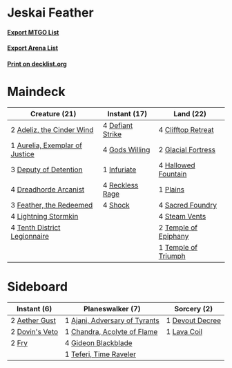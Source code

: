 # Jeskai Feather

#### [Export MTGO List](../collection/Jeskai%20Feather/Jeskai%20Feather.txt)
#### [Export Arena List](../collection/Jeskai%20Feather/Jeskai%20Feather_arena.txt)
#### [Print on decklist.org](http://decklist.org/?deckmain=2%09Adeliz,%20the%20Cinder%20Wind%0A1%09Aurelia,%20Exemplar%20of%20Justice%0A4%09Clifftop%20Retreat%0A4%09Defiant%20Strike%0A3%09Deputy%20of%20Detention%0A4%09Dreadhorde%20Arcanist%0A3%09Feather,%20the%20Redeemed%0A2%09Glacial%20Fortress%0A4%09Gods%20Willing%0A4%09Hallowed%20Fountain%0A1%09Infuriate%0A4%09Lightning%20Stormkin%0A1%09Plains%0A4%09Reckless%20Rage%0A4%09Sacred%20Foundry%0A4%09Shock%0A4%09Steam%20Vents%0A2%09Temple%20of%20Epiphany%0A1%09Temple%20of%20Triumph%0A4%09Tenth%20District%20Legionnaire&deckside=2%09Aether%20Gust%0A1%09Ajani,%20Adversary%20of%20Tyrants%0A1%09Chandra,%20Acolyte%20of%20Flame%0A1%09Devout%20Decree%0A2%09Dovin's%20Veto%0A2%09Fry%0A4%09Gideon%20Blackblade%0A1%09Lava%20Coil%0A1%09Teferi,%20Time%20Raveler)
# Maindeck

|                                              Creature (21)                                              |                                       Instant (17)                                        |                                           Land (22)                                           |
|---------------------------------------------------------------------------------------------------------|-------------------------------------------------------------------------------------------|-----------------------------------------------------------------------------------------------|
|2 [Adeliz, the Cinder Wind](http://gatherer.wizards.com/Pages/Card/Details.aspx?multiverseid=443078)     |4 [Defiant Strike](http://gatherer.wizards.com/Pages/Card/Details.aspx?multiverseid=386515)|4 [Clifftop Retreat](http://gatherer.wizards.com/Pages/Card/Details.aspx?multiverseid=443127)  |
|1 [Aurelia, Exemplar of Justice](http://gatherer.wizards.com/Pages/Card/Details.aspx?multiverseid=452903)|4 [Gods Willing](http://gatherer.wizards.com/Pages/Card/Details.aspx?multiverseid=442005)  |2 [Glacial Fortress](http://gatherer.wizards.com/Pages/Card/Details.aspx?multiverseid=190562)  |
|3 [Deputy of Detention](http://gatherer.wizards.com/Pages/Card/Details.aspx?multiverseid=457309)         |1 [Infuriate](http://gatherer.wizards.com/Pages/Card/Details.aspx?multiverseid=466899)     |4 [Hallowed Fountain](http://gatherer.wizards.com/Pages/Card/Details.aspx?multiverseid=97071)  |
|4 [Dreadhorde Arcanist](http://gatherer.wizards.com/Pages/Card/Details.aspx?multiverseid=461052)         |4 [Reckless Rage](http://gatherer.wizards.com/Pages/Card/Details.aspx?multiverseid=439767) |1 [Plains](http://gatherer.wizards.com/Pages/Card/Details.aspx?multiverseid=439856)            |
|3 [Feather, the Redeemed](http://gatherer.wizards.com/Pages/Card/Details.aspx?multiverseid=461124)       |4 [Shock](http://gatherer.wizards.com/Pages/Card/Details.aspx?multiverseid=129732)         |4 [Sacred Foundry](http://gatherer.wizards.com/Pages/Card/Details.aspx?multiverseid=405106)    |
|4 [Lightning Stormkin](http://gatherer.wizards.com/Pages/Card/Details.aspx?multiverseid=466967)          |                                                                                           |4 [Steam Vents](http://gatherer.wizards.com/Pages/Card/Details.aspx?multiverseid=405109)       |
|4 [Tenth District Legionnaire](http://gatherer.wizards.com/Pages/Card/Details.aspx?multiverseid=461149)  |                                                                                           |2 [Temple of Epiphany](http://gatherer.wizards.com/Pages/Card/Details.aspx?multiverseid=442808)|
|                                                                                                         |                                                                                           |1 [Temple of Triumph](http://gatherer.wizards.com/Pages/Card/Details.aspx?multiverseid=373560) |


# Sideboard

|                                       Instant (6)                                       |                                            Planeswalker (7)                                            |                                       Sorcery (2)                                        |
|-----------------------------------------------------------------------------------------|--------------------------------------------------------------------------------------------------------|------------------------------------------------------------------------------------------|
|2 [Aether Gust](http://gatherer.wizards.com/Pages/Card/Details.aspx?multiverseid=466796) |1 [Ajani, Adversary of Tyrants](http://gatherer.wizards.com/Pages/Card/Details.aspx?multiverseid=447139)|1 [Devout Decree](http://gatherer.wizards.com/Pages/Card/Details.aspx?multiverseid=466767)|
|2 [Dovin's Veto](http://gatherer.wizards.com/Pages/Card/Details.aspx?multiverseid=461120)|1 [Chandra, Acolyte of Flame](http://gatherer.wizards.com/Pages/Card/Details.aspx?multiverseid=466880)  |1 [Lava Coil](http://gatherer.wizards.com/Pages/Card/Details.aspx?multiverseid=452858)    |
|2 [Fry](http://gatherer.wizards.com/Pages/Card/Details.aspx?multiverseid=466894)         |4 [Gideon Blackblade](http://gatherer.wizards.com/Pages/Card/Details.aspx?multiverseid=463943)          |                                                                                          |
|                                                                                         |1 [Teferi, Time Raveler](http://gatherer.wizards.com/Pages/Card/Details.aspx?multiverseid=461148)       |                                                                                          |

